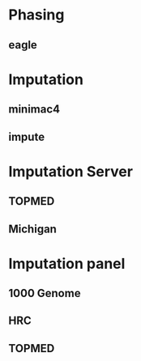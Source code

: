 # Phasing
## eagle
## 

# Imputation
## minimac4
## impute
##

# Imputation Server
## TOPMED
## Michigan

# Imputation panel
## 1000 Genome
## HRC
## TOPMED
